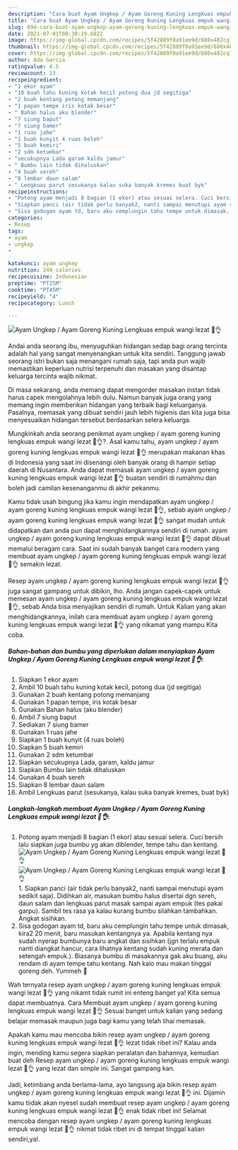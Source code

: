 ```yaml
---
description: "Cara buat Ayam Ungkep / Ayam Goreng Kuning Lengkuas empuk wangi lezat 🤤👌 Sederhana Untuk Jualan"
title: "Cara buat Ayam Ungkep / Ayam Goreng Kuning Lengkuas empuk wangi lezat 🤤👌 Sederhana Untuk Jualan"
slug: 694-cara-buat-ayam-ungkep-ayam-goreng-kuning-lengkuas-empuk-wangi-lezat-sederhana-untuk-jualan
date: 2021-07-01T00:30:19.682Z
image: https://img-global.cpcdn.com/recipes/5f42889f0a91ee9d/680x482cq70/ayam-ungkep-ayam-goreng-kuning-lengkuas-empuk-wangi-lezat-🤤👌-foto-resep-utama.jpg
thumbnail: https://img-global.cpcdn.com/recipes/5f42889f0a91ee9d/680x482cq70/ayam-ungkep-ayam-goreng-kuning-lengkuas-empuk-wangi-lezat-🤤👌-foto-resep-utama.jpg
cover: https://img-global.cpcdn.com/recipes/5f42889f0a91ee9d/680x482cq70/ayam-ungkep-ayam-goreng-kuning-lengkuas-empuk-wangi-lezat-🤤👌-foto-resep-utama.jpg
author: Ada Garcia
ratingvalue: 4.5
reviewcount: 13
recipeingredient:
- "1 ekor ayam"
- "10 buah tahu kuning kotak kecil potong dua jd segitiga"
- "2 buah kentang potong memanjang"
- "1 papan tempe iris kotak besar"
- " Bahan halus aku blender"
- "7 siung baput"
- "7 siung bamer"
- "1 ruas jahe"
- "1 buah kunyit 4 ruas boleh"
- "5 buah kemiri"
- "2 sdm ketumbar"
- "secukupnya Lada garam kaldu jamur"
- " Bumbu lain tidak dihaluskan"
- "4 buah sereh"
- "8 lembar daun salam"
- " Lengkuas parut sesukanya kalau suka banyak kremes buat byk"
recipeinstructions:
- "Potong ayam menjadi 8 bagian (1 ekor) atau sesuai selera. Cuci bersih lalu siapkan juga bumbu yg akan diblender, tempe tahu dan kentang."
- "Siapkan panci (air tidak perlu banyak2, nanti sampai menutupi ayam sedikit saja). Didihkan air, masukan bumbu halus disertai dgn sereh, daun salam dan lengkuas parut masak sampai ayam empuk (tes pakai garpu). Sambil tes rasa ya kalau kurang bumbu silahkan tambahkan. Angkat sisihkan."
- "Sisa godogan ayam td, baru aku cemplungin tahu tempe untuk dimasak, kira2 20 menit, baru masukan kentangnya ya. Apabila kentang nya sudah nyerap bumbunya baru angkat dan sisihkan (jgn terlalu empuk nanti diangkat hancur, cara lihatnya kentang sudah kuning merata dan setengah empuk.). Biasanya bumbu di masakannya gak aku buang, aku rendam di ayam tempe tahu kentang. Nah kalo mau makan tinggal goreng deh. Yummeh 💚"
categories:
- Resep
tags:
- ayam
- ungkep
- 

katakunci: ayam ungkep  
nutrition: 244 calories
recipecuisine: Indonesian
preptime: "PT25M"
cooktime: "PT45M"
recipeyield: "4"
recipecategory: Lunch

---
```



![Ayam Ungkep / Ayam Goreng Kuning Lengkuas empuk wangi lezat 🤤👌](https://img-global.cpcdn.com/recipes/5f42889f0a91ee9d/680x482cq70/ayam-ungkep-ayam-goreng-kuning-lengkuas-empuk-wangi-lezat-🤤👌-foto-resep-utama.jpg)

Andai anda seorang ibu, menyuguhkan hidangan sedap bagi orang tercinta adalah hal yang sangat menyenangkan untuk kita sendiri. Tanggung jawab seorang istri bukan saja menangani rumah saja, tapi anda pun wajib memastikan keperluan nutrisi terpenuhi dan masakan yang disantap keluarga tercinta wajib nikmat.

Di masa  sekarang, anda memang dapat mengorder masakan instan tidak harus capek mengolahnya lebih dulu. Namun banyak juga orang yang memang ingin memberikan hidangan yang terbaik bagi keluarganya. Pasalnya, memasak yang dibuat sendiri jauh lebih higienis dan kita juga bisa menyesuaikan hidangan tersebut berdasarkan selera keluarga. 



Mungkinkah anda seorang penikmat ayam ungkep / ayam goreng kuning lengkuas empuk wangi lezat 🤤👌?. Asal kamu tahu, ayam ungkep / ayam goreng kuning lengkuas empuk wangi lezat 🤤👌 merupakan makanan khas di Indonesia yang saat ini disenangi oleh banyak orang di hampir setiap daerah di Nusantara. Anda dapat memasak ayam ungkep / ayam goreng kuning lengkuas empuk wangi lezat 🤤👌 buatan sendiri di rumahmu dan boleh jadi camilan kesenanganmu di akhir pekanmu.

Kamu tidak usah bingung jika kamu ingin mendapatkan ayam ungkep / ayam goreng kuning lengkuas empuk wangi lezat 🤤👌, sebab ayam ungkep / ayam goreng kuning lengkuas empuk wangi lezat 🤤👌 sangat mudah untuk didapatkan dan anda pun dapat menghidangkannya sendiri di rumah. ayam ungkep / ayam goreng kuning lengkuas empuk wangi lezat 🤤👌 dapat dibuat memalui beragam cara. Saat ini sudah banyak banget cara modern yang membuat ayam ungkep / ayam goreng kuning lengkuas empuk wangi lezat 🤤👌 semakin lezat.

Resep ayam ungkep / ayam goreng kuning lengkuas empuk wangi lezat 🤤👌 juga sangat gampang untuk dibikin, lho. Anda jangan capek-capek untuk memesan ayam ungkep / ayam goreng kuning lengkuas empuk wangi lezat 🤤👌, sebab Anda bisa menyajikan sendiri di rumah. Untuk Kalian yang akan menghidangkannya, inilah cara membuat ayam ungkep / ayam goreng kuning lengkuas empuk wangi lezat 🤤👌 yang nikamat yang mampu Kita coba.

<!--inarticleads1-->

##### Bahan-bahan dan bumbu yang diperlukan dalam menyiapkan Ayam Ungkep / Ayam Goreng Kuning Lengkuas empuk wangi lezat 🤤👌:

1. Siapkan 1 ekor ayam
1. Ambil 10 buah tahu kuning kotak kecil, potong dua (jd segitiga)
1. Gunakan 2 buah kentang potong memanjang
1. Gunakan 1 papan tempe, iris kotak besar
1. Gunakan  Bahan halus (aku blender)
1. Ambil 7 siung baput
1. Sediakan 7 siung bamer
1. Gunakan 1 ruas jahe
1. Siapkan 1 buah kunyit (4 ruas boleh)
1. Siapkan 5 buah kemiri
1. Gunakan 2 sdm ketumbar
1. Siapkan secukupnya Lada, garam, kaldu jamur
1. Siapkan  Bumbu lain tidak dihaluskan
1. Gunakan 4 buah sereh
1. Siapkan 8 lembar daun salam
1. Ambil  Lengkuas parut (sesukanya, kalau suka banyak kremes, buat byk)




<!--inarticleads2-->

##### Langkah-langkah membuat Ayam Ungkep / Ayam Goreng Kuning Lengkuas empuk wangi lezat 🤤👌:

1. Potong ayam menjadi 8 bagian (1 ekor) atau sesuai selera. Cuci bersih lalu siapkan juga bumbu yg akan diblender, tempe tahu dan kentang.
<img src="https://img-global.cpcdn.com/steps/7cd737edbf19b1f6/160x128cq70/ayam-ungkep-ayam-goreng-kuning-lengkuas-empuk-wangi-lezat-🤤👌-langkah-memasak-1-foto.jpg" alt="Ayam Ungkep / Ayam Goreng Kuning Lengkuas empuk wangi lezat 🤤👌"><img src="https://img-global.cpcdn.com/steps/aaeda89a02545438/160x128cq70/ayam-ungkep-ayam-goreng-kuning-lengkuas-empuk-wangi-lezat-🤤👌-langkah-memasak-1-foto.jpg" alt="Ayam Ungkep / Ayam Goreng Kuning Lengkuas empuk wangi lezat 🤤👌">1. Siapkan panci (air tidak perlu banyak2, nanti sampai menutupi ayam sedikit saja). Didihkan air, masukan bumbu halus disertai dgn sereh, daun salam dan lengkuas parut masak sampai ayam empuk (tes pakai garpu). Sambil tes rasa ya kalau kurang bumbu silahkan tambahkan. Angkat sisihkan.
1. Sisa godogan ayam td, baru aku cemplungin tahu tempe untuk dimasak, kira2 20 menit, baru masukan kentangnya ya. Apabila kentang nya sudah nyerap bumbunya baru angkat dan sisihkan (jgn terlalu empuk nanti diangkat hancur, cara lihatnya kentang sudah kuning merata dan setengah empuk.). Biasanya bumbu di masakannya gak aku buang, aku rendam di ayam tempe tahu kentang. Nah kalo mau makan tinggal goreng deh. Yummeh 💚




Wah ternyata resep ayam ungkep / ayam goreng kuning lengkuas empuk wangi lezat 🤤👌 yang nikamt tidak rumit ini enteng banget ya! Kita semua dapat membuatnya. Cara Membuat ayam ungkep / ayam goreng kuning lengkuas empuk wangi lezat 🤤👌 Sesuai banget untuk kalian yang sedang belajar memasak maupun juga bagi kamu yang telah lihai memasak.

Apakah kamu mau mencoba bikin resep ayam ungkep / ayam goreng kuning lengkuas empuk wangi lezat 🤤👌 lezat tidak ribet ini? Kalau anda ingin, mending kamu segera siapkan peralatan dan bahannya, kemudian buat deh Resep ayam ungkep / ayam goreng kuning lengkuas empuk wangi lezat 🤤👌 yang lezat dan simple ini. Sangat gampang kan. 

Jadi, ketimbang anda berlama-lama, ayo langsung aja bikin resep ayam ungkep / ayam goreng kuning lengkuas empuk wangi lezat 🤤👌 ini. Dijamin kamu tiidak akan nyesel sudah membuat resep ayam ungkep / ayam goreng kuning lengkuas empuk wangi lezat 🤤👌 enak tidak ribet ini! Selamat mencoba dengan resep ayam ungkep / ayam goreng kuning lengkuas empuk wangi lezat 🤤👌 nikmat tidak ribet ini di tempat tinggal kalian sendiri,ya!.


